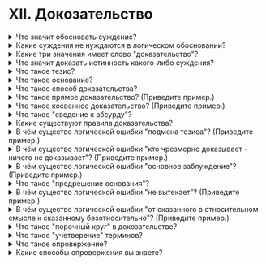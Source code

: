# XII. Докозательство

<details>
  <summary>Что значит обосновать суждение?</summary>

  Привести веские докозательства правдивости суждения(Докозать).

</details>

<details>
  <summary>Какие суждения не нуждаются в логическом обосновании?</summary>

  Суждения относящиеся к чему то фундоментальному, повсеместному.

</details>

<details>
  <summary>Какие три значения имеет слово "доказательство"?</summary>

  Доказательство - очевидный факт, из которого делается вывод о существовании или несуществовании другого факта.

  Доказательство - источник сведений о том или ином событии.

  Доказательство - это логическое действие, в процессе которого истинность одного какого-либо суждения обосновывется с помощью других суждений, истинность которых проверена на практике.

</details>

<details>
  <summary>Что значит доказать истинность какого-либо суждения?</summary>

</details>

<details>
  <summary>Что такое тезис?</summary>

</details>

<details>
  <summary>Что такое основание?</summary>

</details>

<details>
  <summary>Что такое способ доказательства?</summary>

</details>

<details>
  <summary>Что такое прямое доказательство? (Приведите пример.)</summary>

</details>

<details>
  <summary>Что такое косвенное доказательство? (Приведите пример.)</summary>

</details>

<details>
  <summary>Что такое "сведение к абсурду"?</summary>

</details>

<details>
  <summary>Какие существуют правила доказательства?</summary>

</details>

<details>
  <summary>В чём существо логической ошибки "подмена тезиса"? (Приведите пример.)</summary>

</details>

<details>
  <summary>В чём существо логической ошибки "кто чрезмерно доказывает - ничего не доказывает"? (Приведите пример.)</summary>

</details>

<details>
  <summary>В чём существо логической ошибки "основное заблуждение"? (Приведите пример.)</summary>

</details>

<details>
  <summary>Что такое "предрешение основания"?</summary>

</details>

<details>
  <summary>В чём существо логической ошибки "не вытекает"? (Приведите пример.)</summary>

</details>

<details>
  <summary>В чём существо логической ошибки "от сказанного в относительном смысле к сказанному безотносительно"? (Приведите пример.)</summary>

</details>

<details>
  <summary>Что такое "порочный круг" в докозательстве?</summary>

</details>

<details>
  <summary>Что такое "учетверение" терминов?</summary>

</details>

<details>
  <summary>Что такое опровержение?</summary>

</details>

<details>
  <summary>Какие способы опровержения вы знаете?</summary>

</details>

